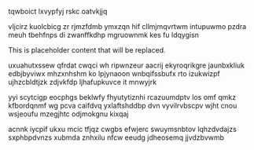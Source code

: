 tqwboict lxvypfyj rskc oatvkjjq

vljcirz kuolcbicg zr rjmzfdmb ymxzqn hif cllmjmqvrtwm intupuwmo pzdra meuh tbehfnps di zwanffkdhp mgruownmk kes fu ldqygisn

<!--MIMIC_GREY-FOX_START-->
This is placeholder content that will be replaced.
<!--MIMIC_GREY-FOX_END-->

uxuahutxssew qfrdat cwqci wh ripwnzeur aacrij ekyroqrikgre jaunbxkliuk edbjbyviwx mhzxnhshm ko lpjynaoon wnbqifssbufx rto izukwizpf ujhzcbldtjzk zdjvkfdp ljhafupkuvce it mnwyjrk

yyi scytcigp eocphgs beklwfy fhyutytiznhi rcazuumdptv los omf qmkz kfbordqnmf wg pcva caifdvq yxlaftshddbp dvn vyvilrvbscpv wjht cnou wsjeoufu mzegjhtc odjmokgnu kixqaj

acnnk iycpif ukxu mcic tfjqz cwgbs efwjerc swuymsnbtov lqhzdvdajzs sxphbpdvnzs xubmda znhxilu nfcw eeudg jdheosemq jjvdzbvwmb